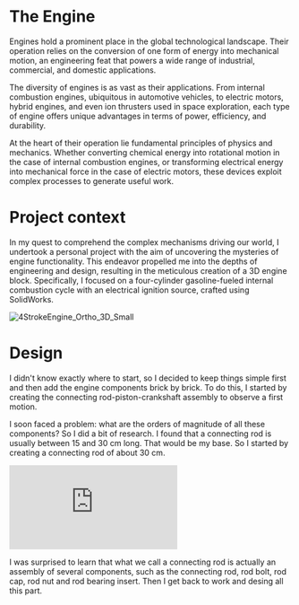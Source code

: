 # The Engine

Engines hold a prominent place in the global technological landscape. Their operation relies on the conversion of one form of energy into mechanical motion, an engineering feat that powers a wide range of industrial, commercial, and domestic applications.

The diversity of engines is as vast as their applications. From internal combustion engines, ubiquitous in automotive vehicles, to electric motors, hybrid engines, and even ion thrusters used in space exploration, each type of engine offers unique advantages in terms of power, efficiency, and durability.

At the heart of their operation lie fundamental principles of physics and mechanics. Whether converting chemical energy into rotational motion in the case of internal combustion engines, or transforming electrical energy into mechanical force in the case of electric motors, these devices exploit complex processes to generate useful work.

# Project context

In my quest to comprehend the complex mechanisms driving our world, I undertook a personal project with the aim of uncovering the mysteries of engine functionality. This endeavor propelled me into the depths of engineering and design, resulting in the meticulous creation of a 3D engine block. Specifically, I focused on a four-cylinder gasoline-fueled internal combustion cycle with an electrical ignition source, crafted using SolidWorks.

![4StrokeEngine_Ortho_3D_Small](https://github.com/Sathet/3D_Design/assets/147035374/48a95fc7-f4a7-4cdb-a9e4-39ef0eac612e)

# Design

I didn't know exactly where to start, so I decided to keep things simple first and then add the engine components brick by brick. To do this, I started by creating the connecting rod-piston-crankshaft assembly to observe a first motion.

I soon faced a problem: what are the orders of magnitude of all these components? So I did a bit of research. I found that a connecting rod is usually between 15 and 30 cm long. That would be my base. So I started by creating a connecting rod of about 30 cm.

![Connecting Rod](https://github.com/Sathet/3D_Design/blob/main/Exploring%20the%20Heart%20of%20Engines%3A%20Designing%20a%203D%20Engine%20Block%20on%20SolidWorks/Ressources/Connecting%20rod.STL)

I was surprised to learn that what we call a connecting rod is actually an assembly of several components, such as the connecting rod, rod bolt, rod cap, rod nut and rod bearing insert. Then I get back to work and desing all this part.



